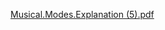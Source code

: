 [Musical.Modes.Explanation (5).pdf](https://github.com/akshay-seetharam/Music/files/7035720/Musical.Modes.Explanation.5.pdf)

